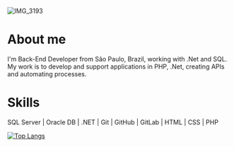 ![IMG_3193](https://github.com/crmaced/crmaced/assets/100731508/7d00b421-b9a3-4e03-a550-3cadde6c3e26)

# About me

I'm Back-End Developer from São Paulo, Brazil, working with .Net and SQL.
My work is to develop and support applications in PHP, .Net, creating APIs and automating processes.</p>

# Skills
SQL Server | Oracle DB | .NET | Git | GitHub | GitLab | HTML | CSS | PHP 

[![Top Langs](https://github-readme-stats.vercel.app/api/top-langs/?username=crmaced&layout=compact)](https://github.com/anuraghazra/github-readme-stats)
